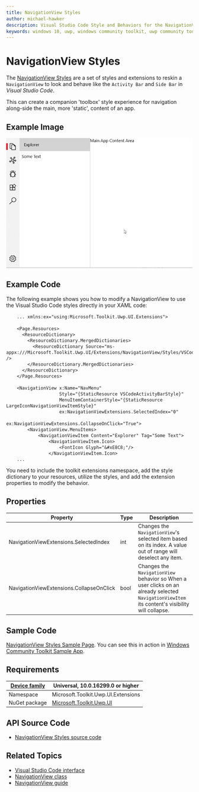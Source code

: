 ```yaml
---
title: NavigationView Styles
author: michael-hawker
description: Visual Studio Code Style and Behaviors for the NavigationView control.
keywords: windows 10, uwp, windows community toolkit, uwp community toolkit, uwp toolkit, NavigationView, VSCode, Visual Studio Code
---
```


# NavigationView Styles
<!-- Describe your control -->
The [NavigationView Styles](https://docs.microsoft.com/en-us/windows/uwpcommunitytoolkit/extensions/navigationview) are a set of styles and extensions to reskin a `NavigationView` to look and behave like the `Activity Bar` and `Side Bar` in *Visual Studio Code*.

This can create a companion 'toolbox' style experience for navigation along-side the main, more 'static', content of an app.

## Example Image

![NavigationView Style animation](../resources/images/Styles-NavigationView.gif "NavigationView Style")

## Example Code

The following example shows you how to modify a NavigationView to use the Visual Studio Code styles directly in your XAML code:

```xaml
    ... xmlns:ex="using:Microsoft.Toolkit.Uwp.UI.Extensions">
  
    <Page.Resources>
      <ResourceDictionary>
        <ResourceDictionary.MergedDictionaries>
          <ResourceDictionary Source="ms-appx:///Microsoft.Toolkit.Uwp.UI/Extensions/NavigationView/Styles/VSCodeActivityBarStyle.xaml" />
        </ResourceDictionary.MergedDictionaries>
      </ResourceDictionary>
    </Page.Resources>

    <NavigationView x:Name="NavMenu"
                    Style="{StaticResource VSCodeActivityBarStyle}"
                    MenuItemContainerStyle="{StaticResource LargeIconNavigationViewItemStyle}"
                    ex:NavigationViewExtensions.SelectedIndex="0"
                    ex:NavigationViewExtensions.CollapseOnClick="True">
        <NavigationView.MenuItems>
            <NavigationViewItem Content="Explorer" Tag="Some Text">
                <NavigationViewItem.Icon>
                    <FontIcon Glyph="&#xE8C8;"/>
                </NavigationViewItem.Icon>
    ...

```

You need to include the toolkit extensions namespace, add the style dictionary to your resources, utilize the styles, and add the extension properties to modify the behavior.

## Properties

| Property | Type | Description |
| -- | -- | -- |
| NavigationViewExtensions.SelectedIndex | int | Changes the `NavigationView`'s selected item based on its index.  A value out of range will deselect any item. |
| NavigationViewExtensions.CollapseOnClick | bool | Changes the `NavigationView` behavior so When a user clicks on an already selected `NavigationViewItem` its content's visibility will collapse. |

## Sample Code

[NavigationView Styles Sample Page](https://github.com/Microsoft/WindowsCommunityToolkit//tree/master/Microsoft.Toolkit.Uwp.SampleApp/SamplePages/NavigationViewStyles). You can see this in action in [Windows Community Toolkit Sample App](https://www.microsoft.com/store/apps/9NBLGGH4TLCQ).

## Requirements

| [Device family](http://go.microsoft.com/fwlink/p/?LinkID=526370) | Universal, 10.0.16299.0 or higher |
| --- | --- |
| Namespace | Microsoft.Toolkit.Uwp.UI.Extensions |
| NuGet package | [Microsoft.Toolkit.Uwp.UI](https://www.nuget.org/packages/Microsoft.Toolkit.Uwp.UI/) |

## API Source Code

- [NavigationView Styles source code](https://github.com/Microsoft/WindowsCommunityToolkit//tree/master/Microsoft.Toolkit.Uwp.UI/Extensions/NavigationView)

## Related Topics

- [Visual Studio Code interface](https://code.visualstudio.com/docs/getstarted/userinterface)
- [NavigationView class](https://docs.microsoft.com/en-us/uwp/api/windows.ui.xaml.controls.navigationview)
- [NavigationView guide](https://docs.microsoft.com/en-us/windows/uwp/design/controls-and-patterns/navigationview)
